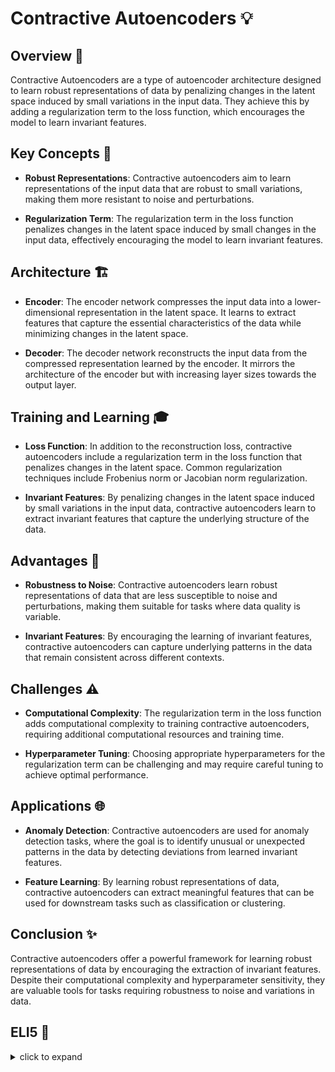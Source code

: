 # Contractive Autoencoders 💡

## Overview 🌟

Contractive Autoencoders are a type of autoencoder architecture designed to learn robust representations of data by penalizing changes in the latent space induced by small variations in the input data. They achieve this by adding a regularization term to the loss function, which encourages the model to learn invariant features.

## Key Concepts 🔑

- **Robust Representations**: Contractive autoencoders aim to learn representations of the input data that are robust to small variations, making them more resistant to noise and perturbations.

- **Regularization Term**: The regularization term in the loss function penalizes changes in the latent space induced by small changes in the input data, effectively encouraging the model to learn invariant features.

## Architecture 🏗️

- **Encoder**: The encoder network compresses the input data into a lower-dimensional representation in the latent space. It learns to extract features that capture the essential characteristics of the data while minimizing changes in the latent space.

- **Decoder**: The decoder network reconstructs the input data from the compressed representation learned by the encoder. It mirrors the architecture of the encoder but with increasing layer sizes towards the output layer.

## Training and Learning 🎓

- **Loss Function**: In addition to the reconstruction loss, contractive autoencoders include a regularization term in the loss function that penalizes changes in the latent space. Common regularization techniques include Frobenius norm or Jacobian norm regularization.

- **Invariant Features**: By penalizing changes in the latent space induced by small variations in the input data, contractive autoencoders learn to extract invariant features that capture the underlying structure of the data.

## Advantages 🚀

- **Robustness to Noise**: Contractive autoencoders learn robust representations of data that are less susceptible to noise and perturbations, making them suitable for tasks where data quality is variable.

- **Invariant Features**: By encouraging the learning of invariant features, contractive autoencoders can capture underlying patterns in the data that remain consistent across different contexts.

## Challenges ⚠️

- **Computational Complexity**: The regularization term in the loss function adds computational complexity to training contractive autoencoders, requiring additional computational resources and training time.

- **Hyperparameter Tuning**: Choosing appropriate hyperparameters for the regularization term can be challenging and may require careful tuning to achieve optimal performance.

## Applications 🌐

- **Anomaly Detection**: Contractive autoencoders are used for anomaly detection tasks, where the goal is to identify unusual or unexpected patterns in the data by detecting deviations from learned invariant features.

- **Feature Learning**: By learning robust representations of data, contractive autoencoders can extract meaningful features that can be used for downstream tasks such as classification or clustering.

## Conclusion ✨

Contractive autoencoders offer a powerful framework for learning robust representations of data by encouraging the extraction of invariant features. Despite their computational complexity and hyperparameter sensitivity, they are valuable tools for tasks requiring robustness to noise and variations in data.

## ELI5 🧒

<details>
  <summary>click to expand</summary>
  
  ## Simple Understanding
  Contractive autoencoders are like detectives who are really good at spotting important clues in a messy room. They focus on finding things that stay the same even when the room changes a little bit.

  ## Detective Work 🔍🕵️‍♂️

  1. **Spotting Clues**: The detectives look for clues (features) in the room (data) that are always there, no matter how messy the room gets. These clues help them understand what's important.

  2. **Ignoring Distractions**: Even when the room gets a little messier (input data changes), the detectives stay focused on the important clues. They ignore distractions and only pay attention to what matters.

  3. **Making Sense of Chaos**: By focusing on invariant clues, the detectives can make sense of the chaos in the room. They learn to see patterns that others might miss, making them excellent problem solvers.

  ## Detective Skills 🕵️‍♀️💡

  1. **Robustness**: The detectives learn to spot important clues that don't change much, even when things get chaotic. This makes them reliable and trustworthy in solving mysteries.

  2. **Focus**: Despite distractions and noise, the detectives stay focused on what's important. They don't get easily fooled by irrelevant details, making them efficient problem solvers.

  ## Test time 📄🖋
  
  Now, let's see if you got the concept right! Here are a few easy multiple-choice questions, pick the right answer:
  
  1. What is the primary goal of Contractive Autoencoders?
   - [ ] A. Maximizing changes in the latent space.
   - [ ] B. Learning robust representations of data.
   - [ ] C. Adding noise to input data.

  <details>
    <summary>Click to reveal the correct answer and explanation</summary>

     > **Correct Answer:** B. Learning robust representations of data.
     > 
     > **Explanation:** Contractive autoencoders aim to learn robust representations of data by encouraging the extraction of invariant features that remain consistent across variations in the input data.
  </details>
  
  2. How do Contractive Autoencoders handle changes in the input data?
   - [ ] A. By amplifying changes in the latent space.
   - [ ] B. By ignoring changes in the input data.
   - [ ] C. By penalizing changes in the latent space.

  <details>
    <summary>Click to reveal the correct answer and explanation</summary>

     > **Correct Answer:** C. By penalizing changes in the latent space.
     > 
     > **Explanation:** Contractive autoencoders include a regularization term in the loss function that penalizes changes in the latent space, encouraging the learning of invariant features.
  </details>
  
  3. What is a common application of Contractive Autoencoders?
   - [ ] A. Image compression.
   - [ ] B. Anomaly detection.
   - [ ] C. Text generation.

  <details>
    <summary>Click to reveal the correct answer and explanation</summary>

     > **Correct Answer:** B. Anomaly detection.
     > 
     > **Explanation:** Contractive autoencoders are commonly used for anomaly detection tasks, where the goal is to identify unusual patterns in the data by detecting deviations from learned invariant features.
  </details>
  
The questions are quite simple and beginner-friendly. Unfortunately, if you miss even one right, I recommend you focus and go through the concept again. 

<h2 align= 'center'><b><font size = "10"> Happy learning! ☺ <font></b></h2>
</details>
